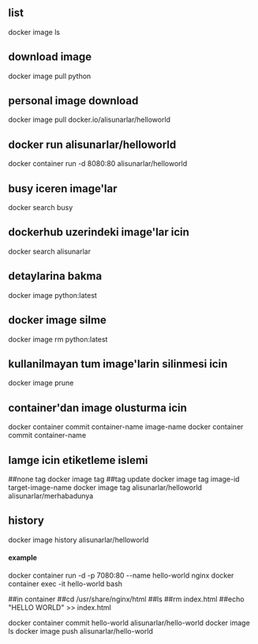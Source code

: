 ## list

docker image ls

## download image

docker image pull python

## personal image download

docker image pull docker.io/alisunarlar/helloworld

## docker run alisunarlar/helloworld

docker container run -d 8080:80 alisunarlar/helloworld

## busy iceren image'lar

docker search busy

## dockerhub uzerindeki image'lar icin

docker search alisunarlar

## detaylarina bakma

docker image python:latest

## docker image silme 

docker image rm python:latest

## kullanilmayan tum image'larin silinmesi icin

docker image prune

## container'dan image olusturma icin

docker container commit container-name image-name
docker container commit container-name

## Iamge icin etiketleme islemi

##none tag
docker image tag 
##tag update
docker image tag image-id target-image-name
docker image tag alisunarlar/helloworld alisunarlar/merhabadunya

## history

docker image history alisunarlar/helloworld


#### example

docker container run -d -p 7080:80 --name hello-world nginx
docker container exec -it hello-world bash

##in container
##cd /usr/share/nginx/html
##ls
##rm index.html
##echo "HELLO WORLD" >> index.html

docker container commit hello-world alisunarlar/hello-world
docker image ls
docker image push alisunarlar/hello-world




